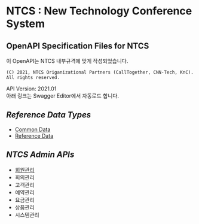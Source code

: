 # NTCS : New Technology Conference System
## OpenAPI Specification Files for NTCS
  
이 OpenAPI는 NTCS 내부규격에 맞게 작성되었습니다.  

    (C) 2021, NTCS Origanizational Partners (CallTogether, CNN-Tech, KnC).
    All rights reserved.  
      
API Version: 2021.01    
아래 링크는 Swagger Editor에서 자동로드 합니다.    
  
  
## ***Reference Data Types***  
       
+ [Common Data](https://editor.swagger.io/?url=https://raw.githubusercontent.com/kncsol/NTCS/master/knc_common_data-1.0.0-oas3.yaml)
+ [Reference Data](https://editor.swagger.io/?url=https://raw.githubusercontent.com/kncsol/NTCS/master/ntcs_reference_data-1.0.0-oas3.yaml)  

## ***NTCS Admin APIs***  
   
+ [회원관리](https://editor.swagger.io/?url=https://raw.githubusercontent.com/kncsol/NTCS/master/ntcs_admin_account.yaml)
+ 회의관리
+ 고객관리
+ 예약관리
+ 요금관리
+ 상품관리
+ 시스템관리




    


  
  


